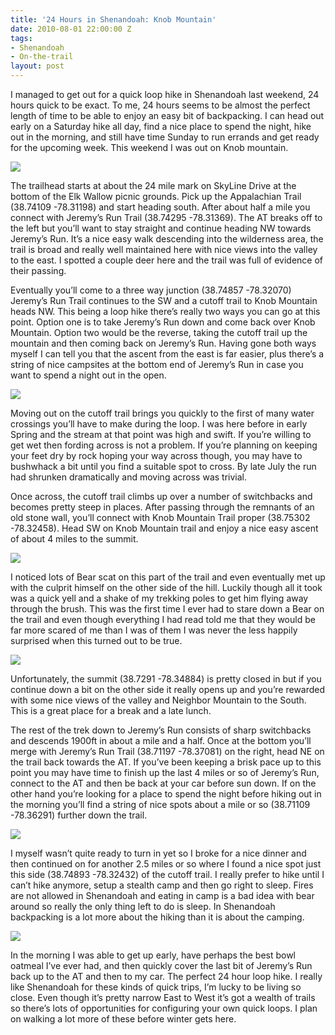 ```yaml
---
title: '24 Hours in Shenandoah: Knob Mountain'
date: 2010-08-01 22:00:00 Z
tags:
- Shenandoah
- On-the-trail
layout: post
---
```


<div class="articleBody clearfix">
	 <p>I managed to get out for a quick loop hike in Shenandoah last weekend, 24 hours quick to be exact. To me, 24 hours seems to be almost the perfect length of time to be able to enjoy an easy bit of backpacking. I can head out early on a Saturday hike all day, find a nice place to spend the night, hike out in the morning, and still have time Sunday to run errands and get ready for the upcoming week. This weekend I was out on Knob mountain.</p>
	 <img src='/images/knob.jpg' >
	 <p>The trailhead starts at about the 24 mile mark on SkyLine Drive at the bottom of the Elk Wallow picnic grounds. Pick up the Appalachian Trail (38.74109 -78.31198) and start heading south. After about half a mile you connect with Jeremy’s Run Trail (38.74295 -78.31369). The AT breaks off to the left but you’ll want to stay straight and continue heading NW towards Jeremy’s Run. It’s a nice easy walk descending into the wilderness area, the trail is broad and really well maintained here with nice views into the valley to the east. I spotted a couple deer here and the trail was full of evidence of their passing.</p>
	 <!--more-->
	 <p>Eventually you’ll come to a three way junction (38.74857 -78.32070) Jeremy’s Run Trail continues to the SW and a cutoff trail to Knob Mountain heads NW. This being a loop hike there’s really two ways you can go at this point. Option one is to take Jeremy’s Run down and come back over Knob Mountain. Option two would be the reverse, taking the cutoff trail up the mountain and then coming back on Jeremy’s Run. Having gone both ways myself I can tell you that the ascent from the east is far easier, plus there’s a string of nice campsites at the bottom end of Jeremy’s Run in case you want to spend a night out in the open.</p>
	 <img src='/images/knobrun.jpg' >
	 <p>Moving out on the cutoff trail brings you quickly to the first of many water crossings you’ll have to make during the loop. I was here before in early Spring and the stream at that point was high and swift. If you’re willing to get wet then fording across is not a problem. If you’re planning on keeping your feet dry by rock hoping your way across though, you may have to bushwhack a bit until you find a suitable spot to cross. By late July the run had shrunken dramatically and moving across was trivial.</p>
	 <p>Once across, the cutoff trail climbs up over a number of switchbacks and becomes pretty steep in places. After passing through the remnants of an old stone wall, you’ll connect with Knob Mountain Trail proper (38.75302 -78.32458). Head SW on Knob Mountain trail and enjoy a nice easy ascent of about 4 miles to the summit.</p>
	 <img src='/images/knobwall.jpg' >
	 <p>I noticed lots of Bear scat on this part of the trail and even eventually met up with the culprit himself on the other side of the hill. Luckily though all it took was a quick yell and a shake of my trekking poles to get him flying away through the brush. This was the first time I ever had to stare down a Bear on the trail and even though everything I had read told me that they would be far more scared of me than I was of them I was never the less happily surprised when this turned out to be true.</p>
	 <img src='/images/knobneighbor.jpg' >
	 <p>Unfortunately, the summit (38.7291 -78.34884) is pretty closed in but if you continue down a bit on the other side it really opens up and you’re rewarded with some nice views of the valley and Neighbor Mountain to the South. This is a great place for a break and a late lunch.</p>
	 <p>The rest of the trek down to Jeremy’s Run consists of sharp switchbacks and descends 1900ft in about a mile and a half. Once at the bottom you’ll merge with Jeremy’s Run Trail (38.71197 -78.37081) on the right, head NE on the trail back towards the AT. If you’ve been keeping a brisk pace up to this point you may have time to finish up the last 4 miles or so of Jeremy’s Run, connect to the AT and then be back at your car before sun down. If on the other hand you’re looking for a place to spend the night before hiking out in the morning you’ll find a string of nice spots about a mile or so (38.71109 -78.36291) further down the trail.</p>
	 <img src='/images/knobtent.jpg' >
	 <p>I myself wasn’t quite ready to turn in yet so I broke for a nice dinner and then continued on for another 2.5 miles or so where I found a nice spot just this side (38.74893 -78.32432) of the cutoff trail. I really prefer to hike until I can’t hike anymore, setup a stealth camp and then go right to sleep. Fires are not allowed in Shenandoah and eating in camp is a bad idea with bear around so really the only thing left to do is sleep. In Shenandoah backpacking is a lot more about the hiking than it is about the camping.</p>
	 <img src='/images/knobbreakfast.jpg' >
	 <p>In the morning I was able to get up early, have perhaps the best bowl oatmeal I’ve ever had, and then quickly cover the last bit of Jeremy’s Run back up to the AT and then to my car. The perfect 24 hour loop hike. I really like Shenandoah for these kinds of quick trips, I’m lucky to be living so close. Even though it’s pretty narrow East to West it’s got a wealth of trails so there’s lots of opportunities for configuring your own quick loops. I plan on walking a lot more of these before winter gets here.</p>
</div>
